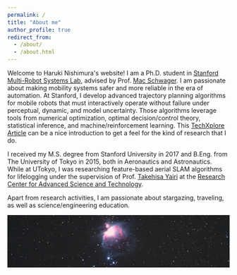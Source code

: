 ```yaml
---
permalink: /
title: "About me"
author_profile: true
redirect_from: 
  - /about/
  - /about.html
---
```


Welcome to Haruki Nishimura's website! I am a Ph.D. student in 
[Stanford Multi-Robot Systems Lab](https://msl.stanford.edu/), advised by Prof.
[Mac Schwager](https://web.stanford.edu/~schwager/).
I am passionate about making mobility systems safer and more reliable in the era of automation.
At Stanford, I develop advanced trajectory planning algorithms for mobile robots that must interactively operate without
failure under perceptual, dynamic, and model uncertainty. Those algorithms leverage tools from numerical optimization, 
optimal decision/control theory, statistical inference, and machine/reinforcement learning. 
This [TechXplore Article](https://techxplore.com/news/2020-10-framework-safety-robots-crowded-environments.html) can be
a nice introduction to get a feel for the kind of research that I do.

I received my M.S. degree from Stanford University in 2017 and B.Eng. from The University of Tokyo in 2015, both in 
Aeronautics and Astronautics. While at UTokyo, I was researching feature-based aerial SLAM algorithms for lifelogging 
under the supervision of Prof. [Takehisa Yairi](https://www.rcast.u-tokyo.ac.jp/en/research/people/staff-yairi_takehisa.html)
at the [Research Center for Advanced Science and Technology](https://www.rcast.u-tokyo.ac.jp/en/).

Apart from research activities, I am passionate about stargazing, traveling, as well as science/engineering education.

![M42 Nebula](/images/stars_2.jpg)